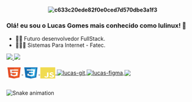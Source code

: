 <h4 align="center">
 
![c633c20ede82f0e0ced7d570dbe3a1f3](https://user-images.githubusercontent.com/70382532/138322189-2db8df52-9dcb-40a0-88a8-c365466bd33d.gif)

### Olá! eu sou o Lucas Gomes mais conhecido como lulinux! 👋

- 👨‍💻 Futuro desenvolvedor FullStack. 
- 👨🏻‍🎓 Sistemas Para Internet - Fatec. 
 
<div align="left">
  <a href="https://github.com/lulinux21">
  <img height="120em" src="https://github-readme-stats.vercel.app/api?username=lulinux21&show_icons=true&theme=dracula&include_all_commits=true&count_private=true"/>
  <img height="120em" src="https://github-readme-stats.vercel.app/api/top-langs/?username=lulinux21&layout=compact&langs_count=7&theme=dracula"/>
</div>

<div style="display: inline_block"><br>
  <img align="center" alt="lucas-HTML" height="30" width="40" src="https://raw.githubusercontent.com/devicons/devicon/master/icons/html5/html5-original.svg">
  <img align="center" alt="lucas-CSS" height="30" width="40" src="https://raw.githubusercontent.com/devicons/devicon/master/icons/css3/css3-original.svg">
  <img align="center" alt="lucas-Js" height="30" width="40" src="https://raw.githubusercontent.com/devicons/devicon/master/icons/javascript/javascript-plain.svg">
  <img align="center" alt="lucas-git" height="30" width="40" src="https://cdn.jsdelivr.net/gh/devicons/devicon/icons/git/git-original.svg" />
  <img align="center" alt="lucas-figma" height="30" width="40" src="https://cdn.jsdelivr.net/gh/devicons/devicon/icons/figma/figma-original.svg" />
  <a href="https://www.linkedin.com/in/lucas-gomes2109/" target="_blank"><img align="center" src="https://img.shields.io/badge/-LinkedIn-%230077B5?style=for-the-badge&logo=linkedin&logoColor=white" target="_blank"></a>
</div>
  
  ##
  
   ![Snake animation](https://github.com/lulinux21/lulinux21/blob/output/github-contribution-grid-snake.svg)
